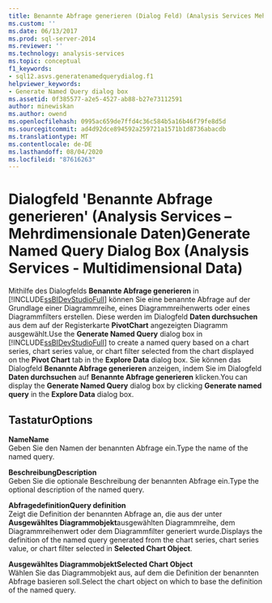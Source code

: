 ```yaml
---
title: Benannte Abfrage generieren (Dialog Feld) (Analysis Services Mehrdimensionale Daten) | Microsoft-Dokumentation
ms.custom: ''
ms.date: 06/13/2017
ms.prod: sql-server-2014
ms.reviewer: ''
ms.technology: analysis-services
ms.topic: conceptual
f1_keywords:
- sql12.asvs.generatenamedquerydialog.f1
helpviewer_keywords:
- Generate Named Query dialog box
ms.assetid: 0f385577-a2e5-4527-ab88-b27e73112591
author: minewiskan
ms.author: owend
ms.openlocfilehash: 0995ac659de7ffd4c36c584b5a16b46f79fe8d5d
ms.sourcegitcommit: ad4d92dce894592a259721a1571b1d8736abacdb
ms.translationtype: MT
ms.contentlocale: de-DE
ms.lasthandoff: 08/04/2020
ms.locfileid: "87616263"
---
```

# <a name="generate-named-query-dialog-box-analysis-services---multidimensional-data"></a><span data-ttu-id="17d0e-102">Dialogfeld 'Benannte Abfrage generieren' (Analysis Services – Mehrdimensionale Daten)</span><span class="sxs-lookup"><span data-stu-id="17d0e-102">Generate Named Query Dialog Box (Analysis Services - Multidimensional Data)</span></span>
  <span data-ttu-id="17d0e-103">Mithilfe des Dialogfelds **Benannte Abfrage generieren** in [!INCLUDE[ssBIDevStudioFull](../includes/ssbidevstudiofull-md.md)] können Sie eine benannte Abfrage auf der Grundlage einer Diagrammreihe, eines Diagrammreihenwerts oder eines Diagrammfilters erstellen. Diese werden im Dialogfeld **Daten durchsuchen** aus dem auf der Registerkarte **PivotChart** angezeigten Diagramm ausgewählt.</span><span class="sxs-lookup"><span data-stu-id="17d0e-103">Use the **Generate Named Query** dialog box in [!INCLUDE[ssBIDevStudioFull](../includes/ssbidevstudiofull-md.md)] to create a named query based on a chart series, chart series value, or chart filter selected from the chart displayed on the **Pivot Chart** tab in the **Explore Data** dialog box.</span></span> <span data-ttu-id="17d0e-104">Sie können das Dialogfeld **Benannte Abfrage generieren** anzeigen, indem Sie im Dialogfeld **Daten durchsuchen** auf **Benannte Abfrage generieren** klicken.</span><span class="sxs-lookup"><span data-stu-id="17d0e-104">You can display the **Generate Named Query** dialog box by clicking **Generate named query** in the **Explore Data** dialog box.</span></span>  
  
## <a name="options"></a><span data-ttu-id="17d0e-105">Tastatur</span><span class="sxs-lookup"><span data-stu-id="17d0e-105">Options</span></span>  
 <span data-ttu-id="17d0e-106">**Name**</span><span class="sxs-lookup"><span data-stu-id="17d0e-106">**Name**</span></span>  
 <span data-ttu-id="17d0e-107">Geben Sie den Namen der benannten Abfrage ein.</span><span class="sxs-lookup"><span data-stu-id="17d0e-107">Type the name of the named query.</span></span>  
  
 <span data-ttu-id="17d0e-108">**Beschreibung**</span><span class="sxs-lookup"><span data-stu-id="17d0e-108">**Description**</span></span>  
 <span data-ttu-id="17d0e-109">Geben Sie die optionale Beschreibung der benannten Abfrage ein.</span><span class="sxs-lookup"><span data-stu-id="17d0e-109">Type the optional description of the named query.</span></span>  
  
 <span data-ttu-id="17d0e-110">**Abfragedefinition**</span><span class="sxs-lookup"><span data-stu-id="17d0e-110">**Query definition**</span></span>  
 <span data-ttu-id="17d0e-111">Zeigt die Definition der benannten Abfrage an, die aus der unter **Ausgewähltes Diagrammobjekt**ausgewählten Diagrammreihe, dem Diagrammreihenwert oder dem Diagrammfilter generiert wurde.</span><span class="sxs-lookup"><span data-stu-id="17d0e-111">Displays the definition of the named query generated from the chart series, chart series value, or chart filter selected in **Selected Chart Object**.</span></span>  
  
 <span data-ttu-id="17d0e-112">**Ausgewähltes Diagrammobjekt**</span><span class="sxs-lookup"><span data-stu-id="17d0e-112">**Selected Chart Object**</span></span>  
 <span data-ttu-id="17d0e-113">Wählen Sie das Diagrammobjekt aus, auf dem die Definition der benannten Abfrage basieren soll.</span><span class="sxs-lookup"><span data-stu-id="17d0e-113">Select the chart object on which to base the definition of the named query.</span></span>  
  
  
